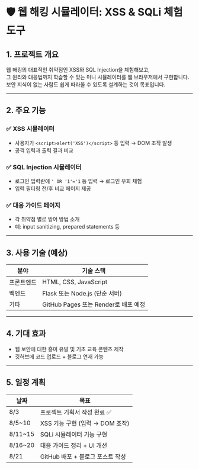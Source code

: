 # 🛡️ 웹 해킹 시뮬레이터: XSS & SQLi 체험 도구

## 1. 프로젝트 개요
웹 해킹의 대표적인 취약점인 XSS와 SQL Injection을 체험해보고,  
그 원리와 대응법까지 학습할 수 있는 미니 시뮬레이터를 웹 브라우저에서 구현합니다.  
보안 지식이 없는 사람도 쉽게 따라올 수 있도록 설계하는 것이 목표입니다.

---

## 2. 주요 기능

### ✅ XSS 시뮬레이터
- 사용자가 `<script>alert('XSS')</script>` 등 입력 → DOM 조작 발생
- 공격 입력과 출력 결과 비교

### ✅ SQL Injection 시뮬레이터
- 로그인 입력란에 `' OR '1'='1` 등 입력 → 로그인 우회 체험
- 입력 필터링 전/후 비교 페이지 제공

### ✅ 대응 가이드 페이지
- 각 취약점 별로 방어 방법 소개
- 예: input sanitizing, prepared statements 등

---

## 3. 사용 기술 (예상)

| 분야 | 기술 스택 |
|------|------------|
| 프론트엔드 | HTML, CSS, JavaScript |
| 백엔드 | Flask 또는 Node.js (단순 서버) |
| 기타 | GitHub Pages 또는 Render로 배포 예정

---

## 4. 기대 효과

- 웹 보안에 대한 흥미 유발 및 기초 교육 콘텐츠 제작
- 깃허브에 코드 업로드 + 블로그 연재 가능

---

## 5. 일정 계획

| 날짜 | 목표 |
|------|------|
| 8/3 | 프로젝트 기획서 작성 완료 ✅ |
| 8/5~10 | XSS 기능 구현 (입력 → DOM 조작) |
| 8/11~15 | SQLi 시뮬레이터 기능 구현 |
| 8/16~20 | 대응 가이드 정리 + UI 개선 |
| 8/21 | GitHub 배포 + 블로그 포스트 작성
